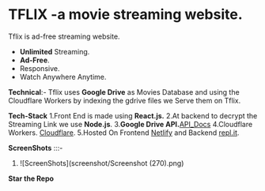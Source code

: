 # TFLIX -a movie streaming website.

Tflix is ad-free streaming website.
- **Unlimited** Streaming.
- **Ad-Free**.
- Responsive.
- Watch Anywhere Anytime.

**Technical**:-
Tflix uses **Google Drive** as Movies Database and using the Cloudflare Workers by indexing the gdrive files we Serve them on Tflix.

**Tech-Stack**
1.Front End is made using **React.js.**
2.At backend to decrypt the Streaming Link we use **Node.js**.
3.**Google Drive API.**[API_Docs](https://developers.google.com/drive/api/v3/about-sdk)
4.Cloudflare Workers. [Cloudflare](https://workers.cloudflare.com/).
5.Hosted On Frontend [Netlify](https://netlify.com) and Backend [repl.it](https://repl.it).

**ScreenShots**      :::-
1. ![ScreenShots](screenshot/Screenshot (270).png)

**Star the Repo**





